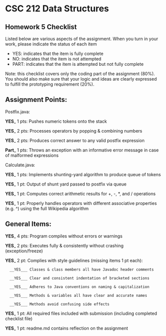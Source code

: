 # CSC 212 Data Structures
## Homework 5 Checklist

Listed below are various aspects of the assignment.  When you turn in
your work, please indicate the status of each item

- YES: indicates that the item is fully complete
- NO: indicates that the item is not attempted
- PART: indicates that the item is attempted but not fully complete

Note: this checklist covers only the coding part of the assignment (80%).
You should also make sure that your logic and ideas are clearly expressed
to fulfill the prototyping requirement (20%).

## Assignment Points:

Postfix.java:

__YES___ 1 pts: Pushes numeric tokens onto the stack

__YES___ 2 pts: Processes operators by popping & combining numbers

__YES___ 2 pts: Produces correct answer to any valid postfix expression

__Part___ 1 pts: Throws an exception with an informative error message in case of malformed expressions


Calculate.java:

__YES___ 1 pts: Implements shunting-yard algorithm to produce queue of tokens

__YES___ 1 pt: Output of shunt yard passed to postfix via queue

__YES___ 1 pt: Computes correct arithmetic results for +, -, *, and / operations

__YES___ 1 pt: Properly handles operators with different associative properties (e.g. ^) using the full Wikipedia algorithm



## General Items:

__YES___ 4 pts: Program compiles without errors or warnings

__YES___ 2 pts: Executes fully & consistently without crashing (exception/freeze)

__YES___ 2 pt: Complies with style guidelines (missing items 1 pt each):

      __YES___ Classes & class members all have Javadoc header comments

      __YES___ Clear and consistent indentation of bracketed sections

      __YES___ Adheres to Java conventions on naming & capitalization

      __YES___ Methods & variables all have clear and accurate names

      __YES___ Methods avoid confusing side effects

__YES___ 1 pt: All required files included with submission (including completed checklist file)

__YES___ 1 pt: readme.md contains reflection on the assignment